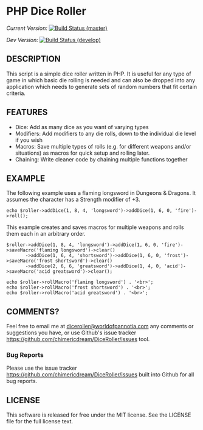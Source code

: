 PHP Dice Roller
====================

_Current Version:_ [![Build Status (master)](https://travis-ci.org/chimericdream/DiceRoller.svg?branch=master)](https://travis-ci.org/chimericdream/DiceRoller)

_Dev Version:_ [![Build Status (develop)](https://travis-ci.org/chimericdream/DiceRoller.svg?branch=develop)](https://travis-ci.org/chimericdream/DiceRoller)

DESCRIPTION
---------------------

This script is a simple dice roller written in PHP. It is useful for any type of
game in which basic die rolling is needed and can also be dropped into any
application which needs to generate sets of random numbers that fit certain
criteria.

FEATURES
---------------------

* Dice: Add as many dice as you want of varying types
* Modifiers: Add modifiers to any die rolls, down to the individual die level if you wish
* Macros: Save multiple types of rolls (e.g. for different weapons and/or situations) as macros for quick setup and rolling later.
* Chaining: Write cleaner code by chaining multiple functions together

EXAMPLE
---------------------

The following example uses a flaming longsword in Dungeons & Dragons. It assumes
the character has a Strength modifier of +3.

    echo $roller->addDice(1, 8, 4, 'longsword')->addDice(1, 6, 0, 'fire')->roll();

This example creates and saves macros for multiple weapons and rolls them each
in an arbitrary order.

    $roller->addDice(1, 8, 4, 'longsword')->addDice(1, 6, 0, 'fire')->saveMacro('flaming longsword')->clear()
           ->addDice(1, 6, 4, 'shortsword')->addDice(1, 6, 0, 'frost')->saveMacro('frost shortsword')->clear()
           ->addDice(2, 6, 6, 'greatsword')->addDice(1, 4, 0, 'acid')->saveMacro('acid greatsword')->clear();

    echo $roller->rollMacro('flaming longsword') . '<br>';
    echo $roller->rollMacro('frost shortsword') . '<br>';
    echo $roller->rollMacro('acid greatsword') . '<br>';

COMMENTS?
---------------------

Feel free to email me at <diceroller@worldofpannotia.com> any comments or
suggestions you have, or use Github's issue tracker <https://github.com/chimericdream/DiceRoller/issues>
tool.

### Bug Reports

Please use the issue tracker <https://github.com/chimericdream/DiceRoller/issues>
built into Github for all bug reports.

LICENSE
---------------------

This software is released for free under the MIT license. See the LICENSE file
for the full license text.